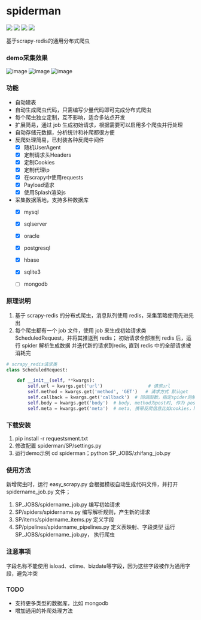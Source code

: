# spiderman
![](https://img.shields.io/badge/python-3.6%2B-brightgreen)
![](https://img.shields.io/badge/Scrapy-1.6%2B-orange)
![](https://img.shields.io/badge/scrapy--redis-0.6%2B-yellowgreen)
![](https://img.shields.io/badge/SQLAlchemy-1.3%2B-green)

基于scrapy-redis的通用分布式爬虫

### demo采集效果
![image](https://github.com/TurboWay/spiderman/blob/master/example/file.jpg)
![image](https://github.com/TurboWay/spiderman/blob/master/example/file_meta.jpg)
![image](https://github.com/TurboWay/spiderman/blob/master/example/list_data.jpg)

### 功能

- 自动建表
- 自动生成爬虫代码，只需编写少量代码即可完成分布式爬虫
- 每个爬虫独立定制，互不影响，适合多站点开发
- 扩展简易，通过 job 生成初始请求，根据需要可以启用多个爬虫并行处理
- 自动存储元数据，分析统计和补爬都很方便
- 反爬处理简易，已封装各种反爬中间件
    - [x] 随机UserAgent
    - [x] 定制请求头Headers
    - [x] 定制Cookies
    - [x] 定制代理ip
    - [x] 在scrapy中使用requests
    - [x] Payload请求
    - [x] 使用Splash渲染js
- 采集数据落地，支持多种数据库
    - [x] mysql
    - [x] sqlserver
    - [x] oracle
    - [x] postgresql
    - [x] hbase
    - [x] sqlite3
    - [ ] mongodb



### 原理说明
1. 基于 scrapy-redis 的分布式爬虫，消息队列使用 redis，采集策略使用先进先出
2. 每个爬虫都有一个 job 文件，使用 job 来生成初始请求类 ScheduledRequest，并将其推送到 redis；
初始请求全部推到 redis 后，运行 spider 解析生成数据 并迭代新的请求到redis, 直到 redis 中的全部请求被消耗完
```python
# scrapy_redis请求类
class ScheduledRequest:

    def __init__(self, **kwargs):
        self.url = kwargs.get('url')                 # 请求url
        self.method = kwargs.get('method', 'GET')   # 请求方式 默认get
        self.callback = kwargs.get('callback')  # 回调函数，指定spider的解析函数
        self.body = kwargs.get('body')  # body, method为post时, 作为 post表单
        self.meta = kwargs.get('meta')  # meta, 携带反爬信息比如cookies，headers; 以及一些元数据，比如 pagenum
```


### 下载安装
1. pip install -r requestsment.txt
2. 修改配置 spiderman/SP/settings.py
3. 运行demo示例
    cd spiderman；python SP_JOBS/zhifang_job.py


### 使用方法
新增爬虫时，运行 easy_scrapy.py 会根据模板自动生成代码文件，并打开 spidername_job.py 文件；
1. SP_JOBS/spidername_job.py    编写初始请求
2. SP/spiders/spidername.py     编写解析规则，产生新的请求
3. SP/items/spidername_items.py   定义字段
4. SP/pipelines/spidername_pipelines.py  定义表映射、字段类型
运行 SP_JOBS/spidername_job.py， 执行爬虫


### 注意事项
字段名称不能使用 isload、ctime、bizdate等字段，因为这些字段被作为通用字段，避免冲突


### TODO
- 支持更多类型的数据库，比如 mongodb
- 增加通用的补爬处理方法
